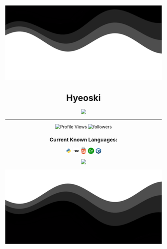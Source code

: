 ![Header](./2.png)

<h1 align="center">Hyeoski</h1>
<a href="https://github.com/5rq"></a>
<p align="center">
  <img src="https://lanyard.cnrad.dev/api/774299626697523200" />
</p>

---
<p align="center">
  <img src="https://estruyf-github.azurewebsites.net/api/VisitorHit?user=5rq&countColorcountColor&countColor=%230095FF" alt="Profile Views"/>
  <img alt="followers" src="https://img.shields.io/github/followers/5rq?color=f429ff&style=for-the-badge&logo=github&label=Follow"/>
</p>
<h3 align="center">Current Known Languages:</h3>
<p align="center">
  <code><img height="20" src="https://raw.githubusercontent.com/github/explore/main/topics/python/python.png"></code>
  <code><img height="20" src="https://raw.githubusercontent.com/github/explore/main/topics/go/go.png"></code>
  <code><img height="20" src="https://raw.githubusercontent.com/github/explore/main/topics/html/html.png"></code>
  <code><img height="20" src="https://raw.githubusercontent.com/github/explore/main/topics/csharp/csharp.png"></code>
  <code><img height="20" src="https://raw.githubusercontent.com/github/explore/main/topics/cpp/cpp.png"></code>
</p>

<p align="center">
  <img src="https://github-readme-stats.vercel.app/api/?username=5rq&title_color=4F8CC9&text_color=ffffff&show_icons=true&bg_color=00000000&hide_border=true&icon_color=b45eff&hide_title=true&count_private=false" />
</p>

![Footer](./1.png)
